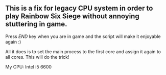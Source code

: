 This is a fix for legacy CPU system in order to play Rainbow Six Siege without annoying stuttering in game.
---
Press *END* key when you are in game and the script will make it enjoyable again :)

All it does is to set the main process to the first core and assign it again to all cores. This will do the trick!

My CPU: Intel i5 6600
